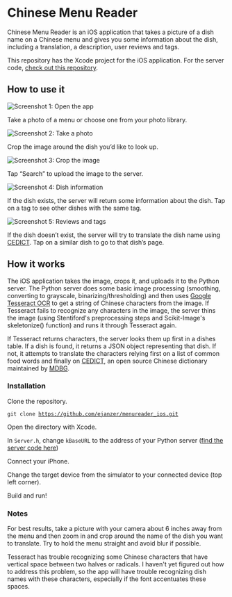# Chinese Menu Reader

Chinese Menu Reader is an iOS application that takes a picture of a dish name on a Chinese menu and gives you some information about the dish, including a translation, a description, user reviews and tags.

This repository has the Xcode project for the iOS application. For the server code, [check out this repository](https://github.com/ejanzer/menureader).

## How to use it
![Screenshot 1: Open the app](https://raw.githubusercontent.com/ejanzer/menureader/master/screenshots/app1.jpg)

Take a photo of a menu or choose one from your photo library.

![Screenshot 2: Take a photo](https://raw.githubusercontent.com/ejanzer/menureader/master/screenshots/app2.jpg)

Crop the image around the dish you’d like to look up.

![Screenshot 3: Crop the image](https://raw.githubusercontent.com/ejanzer/menureader/master/screenshots/app3.jpg)

Tap “Search” to upload the image to the server.

![Screenshot 4: Dish information](https://raw.githubusercontent.com/ejanzer/menureader/master/screenshots/app4.jpg)

If the dish exists, the server will return some information about the dish. Tap on a tag to see other dishes with the same tag.

![Screenshot 5: Reviews and tags](https://raw.githubusercontent.com/ejanzer/menureader/master/screenshots/app5.jpg)

If the dish doesn’t exist, the server will try to translate the dish name using [CEDICT](http://cc-cedict.org/wiki/). Tap on a similar dish to go to that dish’s page.

## How it works

The iOS application takes the image, crops it, and uploads it to the Python server. The Python server does some basic image processing (smoothing, converting to grayscale, binarizing/thresholding) and then uses [Google Tesseract OCR](https://code.google.com/p/tesseract-ocr/) to get a string of Chinese characters from the image. If Tesseract fails to recognize any characters in the image, the server thins the image (using Stentiford's preprocessing steps and Scikit-Image's skeletonize() function) and runs it through Tesseract again. 

If Tesseract returns characters, the server looks them up first in a dishes table. If a dish is found, it returns a JSON object representing that dish. If not, it attempts to translate the characters relying first on a list of common food words and finally on [CEDICT](http://cc-cedict.org/wiki/), an open source Chinese dictionary maintained by [MDBG](http://www.mdbg.net/).

### Installation

Clone the repository.

<code>git clone https://github.com/ejanzer/menureader_ios.git</code>

Open the directory with Xcode.

In <code>Server.h</code>, change <code>kBaseURL</code> to the address of your Python server ([find the server code here](https://github.com/ejanzer/menureader))

Connect your iPhone.

Change the target device from the simulator to your connected device (top left corner).

Build and run!

### Notes

For best results, take a picture with your camera about 6 inches away from the menu and then zoom in and crop around the name of the dish you want to translate. Try to hold the menu straight and avoid blur if possible.

Tesseract has trouble recognizing some Chinese characters that have vertical space between two halves or radicals. I haven't yet figured out how to address this problem, so the app will have trouble recognizing dish names with these characters, especially if the font accentuates these spaces.